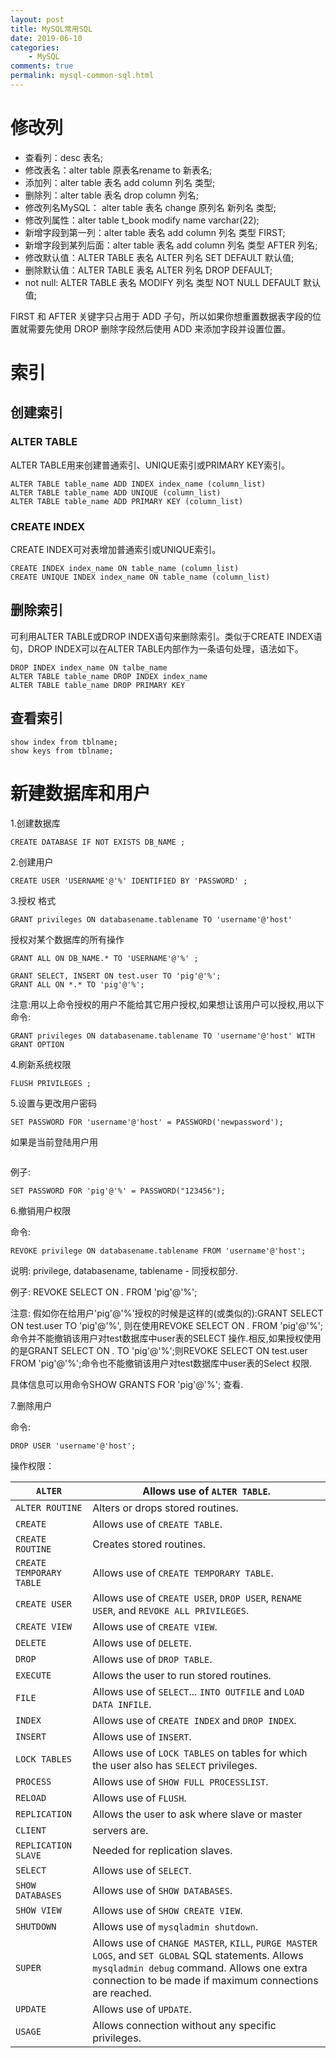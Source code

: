 ```yaml
---
layout: post
title: MySQL常用SQL
date: 2019-06-10
categories:
    - MySQL
comments: true
permalink: mysql-common-sql.html
---
```


# 修改列

- 查看列：desc 表名;
- 修改表名：alter table 原表名rename to 新表名; 
- 添加列：alter table 表名 add column 列名 类型; 
- 删除列：alter table 表名 drop column 列名; 
- 修改列名MySQL： alter table 表名 change 原列名 新列名 类型; 
- 修改列属性：alter table t_book modify name varchar(22); 
- 新增字段到第一列：alter table 表名 add column 列名 类型 FIRST;
- 新增字段到某列后面：alter table 表名 add column 列名 类型 AFTER 列名;
- 修改默认值：ALTER TABLE 表名 ALTER 列名 SET DEFAULT 默认值;
- 删除默认值：ALTER TABLE 表名 ALTER 列名 DROP DEFAULT;
- not null: ALTER TABLE 表名 MODIFY 列名 类型 NOT NULL DEFAULT 默认值;

FIRST 和 AFTER 关键字只占用于 ADD 子句，所以如果你想重置数据表字段的位置就需要先使用 DROP 删除字段然后使用 ADD 来添加字段并设置位置。

# 索引
## 创建索引
### ALTER TABLE

ALTER TABLE用来创建普通索引、UNIQUE索引或PRIMARY KEY索引。
```
ALTER TABLE table_name ADD INDEX index_name (column_list)
ALTER TABLE table_name ADD UNIQUE (column_list)
ALTER TABLE table_name ADD PRIMARY KEY (column_list)
```
### CREATE INDEX
CREATE INDEX可对表增加普通索引或UNIQUE索引。
```
CREATE INDEX index_name ON table_name (column_list)
CREATE UNIQUE INDEX index_name ON table_name (column_list)
```
## 删除索引
可利用ALTER TABLE或DROP INDEX语句来删除索引。类似于CREATE INDEX语句，DROP INDEX可以在ALTER TABLE内部作为一条语句处理，语法如下。
```
DROP INDEX index_name ON talbe_name
ALTER TABLE table_name DROP INDEX index_name
ALTER TABLE table_name DROP PRIMARY KEY
```
## 查看索引
```
show index from tblname;
show keys from tblname;
```

# 新建数据库和用户
1.创建数据库
```
CREATE DATABASE IF NOT EXISTS DB_NAME ;
```
2.创建用户
```
CREATE USER 'USERNAME'@'%' IDENTIFIED BY 'PASSWORD' ;
```
3.授权
格式
```
GRANT privileges ON databasename.tablename TO 'username'@'host' 
```
授权对某个数据库的所有操作
```
GRANT ALL ON DB_NAME.* TO 'USERNAME'@'%' ;
```
```
GRANT SELECT, INSERT ON test.user TO 'pig'@'%';
GRANT ALL ON *.* TO 'pig'@'%';
```
注意:用以上命令授权的用户不能给其它用户授权,如果想让该用户可以授权,用以下命令:
```
GRANT privileges ON databasename.tablename TO 'username'@'host' WITH GRANT OPTION
```
4.刷新系统权限
```
FLUSH PRIVILEGES ;
```

5.设置与更改用户密码

```
SET PASSWORD FOR 'username'@'host' = PASSWORD('newpassword');
```

如果是当前登陆用户用
```SET PASSWORD = PASSWORD("newpassword");
```

例子: 
```
SET PASSWORD FOR 'pig'@'%' = PASSWORD("123456");
```

6.撤销用户权限

命令: 
```
REVOKE privilege ON databasename.tablename FROM 'username'@'host';
```
说明: privilege, databasename, tablename - 同授权部分.

例子: REVOKE SELECT ON *.* FROM 'pig'@'%';

注意: 假如你在给用户'pig'@'%'授权的时候是这样的(或类似的):GRANT SELECT ON test.user TO 'pig'@'%', 则在使用REVOKE SELECT ON *.* FROM 'pig'@'%';命令并不能撤销该用户对test数据库中user表的SELECT 操作.相反,如果授权使用的是GRANT SELECT ON *.* TO 'pig'@'%';则REVOKE SELECT ON test.user FROM 'pig'@'%';命令也不能撤销该用户对test数据库中user表的Select 权限.

具体信息可以用命令SHOW GRANTS FOR 'pig'@'%'; 查看. 

7.删除用户

命令: 
```
DROP USER 'username'@'host'; 
```


操作权限：

| `ALTER`                  | Allows use of `ALTER TABLE`.             |
| ------------------------ | ---------------------------------------- |
| `ALTER ROUTINE`          | Alters or drops stored routines.         |
| `CREATE`                 | Allows use of `CREATE TABLE`.            |
| `CREATE ROUTINE`         | Creates stored routines.                 |
| `CREATE TEMPORARY TABLE` | Allows use of `CREATE TEMPORARY TABLE`.  |
| `CREATE USER`            | Allows use of `CREATE USER`, `DROP USER`, `RENAME USER`, and `REVOKE ALL PRIVILEGES`. |
| `CREATE VIEW`            | Allows use of `CREATE VIEW`.             |
| `DELETE`                 | Allows use of `DELETE`.                  |
| `DROP`                   | Allows use of `DROP TABLE`.              |
| `EXECUTE`                | Allows the user to run stored routines.  |
| `FILE`                   | Allows use of `SELECT`... `INTO OUTFILE` and `LOAD DATA INFILE`. |
| `INDEX`                  | Allows use of `CREATE INDEX` and `DROP INDEX`. |
| `INSERT`                 | Allows use of `INSERT`.                  |
| `LOCK TABLES`            | Allows use of `LOCK TABLES` on tables for which the user also has `SELECT` privileges. |
| `PROCESS`                | Allows use of `SHOW FULL PROCESSLIST`.   |
| `RELOAD`                 | Allows use of `FLUSH`.                   |
| `REPLICATION`            | Allows the user to ask where slave or master |
| `CLIENT`                 | servers are.                             |
| `REPLICATION SLAVE`      | Needed for replication slaves.           |
| `SELECT`                 | Allows use of `SELECT`.                  |
| `SHOW DATABASES`         | Allows use of `SHOW DATABASES`.          |
| `SHOW VIEW`              | Allows use of `SHOW CREATE VIEW`.        |
| `SHUTDOWN`               | Allows use of `mysqladmin shutdown`.     |
| `SUPER`                  | Allows use of `CHANGE MASTER`, `KILL`, `PURGE MASTER LOGS`, and `SET GLOBAL` SQL statements. Allows `mysqladmin debug` command. Allows one extra connection to be made if maximum connections are reached. |
| `UPDATE`                 | Allows use of `UPDATE`.                  |
| `USAGE`                  | Allows connection without any specific privileges. |